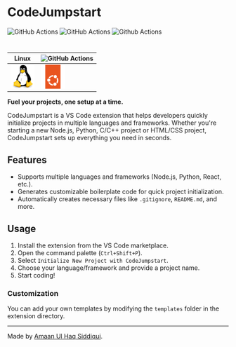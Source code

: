 # CodeJumpstart

![GitHub Actions](https://img.shields.io/github/actions/workflow/status/microsoft/vscode-java-dependency/windows.yml?label=Windows%20Build&style=flat-square)
![GitHub Actions](https://img.shields.io/github/actions/workflow/status/microsoft/vscode-java-dependency/linux.yml?label=Linux%20Build&style=flat-square)
![Github Actions](https://img.shields.io/github/license/cweijan/vscode-database-client)

#

| Linux | ![GitHub Actions](https://img.shields.io/github/actions/workflow/status/microsoft/vscode-java-dependency/linux.yml?label=Linux%20Build&style=flat-square) |
|----------|----------|
| <img src="https://github.com/devicons/devicon/blob/master/icons/linux/linux-original.svg" title="Linux" alt="Linux" width="55" height="55"/> | <img src="https://github.com/devicons/devicon/blob/master/icons/ubuntu/ubuntu-original.svg" title="Ubuntu" alt="Ubuntu" width="55" height="55"/> |

**Fuel your projects, one setup at a time.**

CodeJumpstart is a VS Code extension that helps developers quickly initialize projects in multiple languages and frameworks. Whether you're starting a new Node.js, Python, C/C++ project or HTML/CSS project, CodeJumpstart sets up everything you need in seconds.

## Features

- Supports multiple languages and frameworks (Node.js, Python, React, etc.).
- Generates customizable boilerplate code for quick project initialization.
- Automatically creates necessary files like `.gitignore`, `README.md`, and more.

## Usage

1. Install the extension from the VS Code marketplace.
2. Open the command palette (`Ctrl+Shift+P`).
3. Select `Initialize New Project with CodeJumpstart`.
4. Choose your language/framework and provide a project name.
5. Start coding!

### Customization

You can add your own templates by modifying the `templates` folder in the extension directory.

<hr>

Made by [Amaan Ul Haq Siddiqui](https://www.linkedin.com/in/amaanulhaqsiddiqui/).
